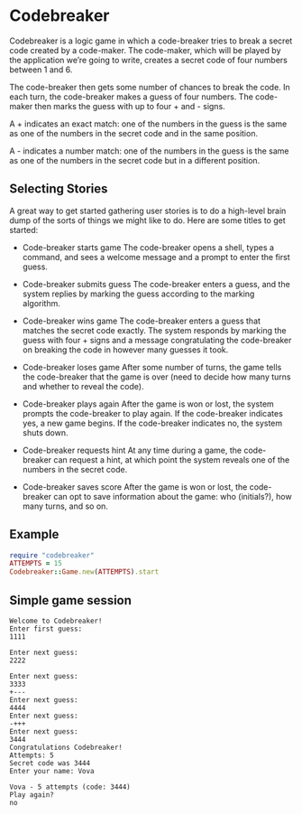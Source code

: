 Codebreaker
===========
Codebreaker is a logic game in which a code-breaker tries to break a secret code created by a code-maker. The code-maker, which will be played by the application we’re going to write, creates a secret code of four numbers between 1 and 6.

The code-breaker then gets some number of chances to break the code. In each turn, the code-breaker makes a guess of four numbers. The code-maker then marks the guess with up to four + and - signs.

A + indicates an exact match: one of the numbers in the guess is the same as one of the numbers in the secret code and in the same position.

A - indicates a number match: one of the numbers in the guess is the same as one of the numbers in the secret code but in a different position.


Selecting Stories
-----------------
A great way to get started gathering user stories is to do a high-level brain dump of the sorts of things we might like to do. Here are some titles to get started:

* Code-breaker starts game
The code-breaker opens a shell, types a command, and sees a welcome message and a prompt to enter the first guess.

* Code-breaker submits guess
The code-breaker enters a guess, and the system replies by marking the guess according to the marking algorithm.

* Code-breaker wins game
The code-breaker enters a guess that matches the secret code exactly. The system responds by marking the guess with four + signs and a message congratulating the code-breaker on breaking the code in however many guesses it took.

* Code-breaker loses game
After some number of turns, the game tells the code-breaker that the game is over (need to decide how many turns and whether to reveal the code).

* Code-breaker plays again
After the game is won or lost, the system prompts the code-breaker to play again. If the code-breaker indicates yes, a new game begins. If the code-breaker indicates no, the system shuts down.

* Code-breaker requests hint
At any time during a game, the code-breaker can request a hint, at which point the system reveals one of the numbers in the secret code.

* Code-breaker saves score
After the game is won or lost, the code-breaker can opt to save information about the game: who (initials?), how many turns, and so on.


Example
-------
```ruby
require "codebreaker"
ATTEMPTS = 15
Codebreaker::Game.new(ATTEMPTS).start
```


Simple game session
-------------------
```
Welcome to Codebreaker!
Enter first guess:
1111

Enter next guess:
2222

Enter next guess:
3333
+---
Enter next guess:
4444
Enter next guess:
-+++
Enter next guess:
3444
Congratulations Codebreaker!
Attempts: 5
Secret code was 3444
Enter your name: Vova

Vova - 5 attempts (code: 3444)
Play again?
no
```
